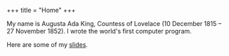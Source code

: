 +++
title = "Home"
+++

My name is Augusta Ada King, Countess of Lovelace (10 December 1815 – 27 November 1852). I wrote the world's first computer program.

Here are some of my [slides](slides/slides.html).


